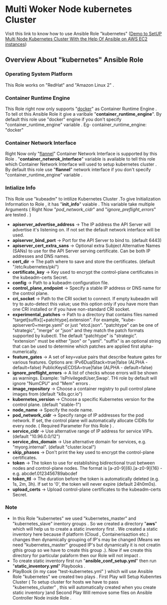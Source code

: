 # Multi Woker Node kubernetes Cluster
Visit this link to know how to use Ansible Role "kubernetes" ([Demo to SetUP Multi Node Kubernetes Cluster With the Help Of Ansible on AWS EC2 instances]())

## Overview About "kubernetes" Ansible Role  
### Operating System Platform 
This Role works on "RedHat" and "Amazon Linux 2" .
### Container Runtime Engine  
This Role right now only supports "[docker](https://docs.docker.com/get-started/overview/)" as Container Runtime Engine . To tell ot this Ansible Role  it give a varibale "**container_runtime_engine**".  By default this role use "docker" engine if you don't specify "container_runtime_engine" variable .
Eg-  container_runtime_engine: "docker"  
### Container Network Interface  
Right Now only "[flannel](https://github.com/coreos/flannel#flannel)" Container Network Interface is supported by this Role . "**container_netwrok_interface**" variable is available to tell this role which Container Network Interface will used to setup kubernetes cluster . By default this role use "**flannel**" network interface if you don't specify "container_runtime_engine" variable .
### Intialize Info  
This Role use "kubeadm" to intilize Kubernetes Cluster .To give Initialization Information to Role , it has "**init_info**" vaiable . This variable take multiple Arguments ( Right Now "*pod_network_cidr*" and "*ignore_preflight_errors*" are tested . )
- **apiserver_advertise_address**  ->  The IP address the API Server will advertise it's listening on. If not set the default network interface will be used.
- **apiserver_bind_port**  ->  Port for the API Server to bind to. (default 6443)
- **apiserver_cert_extra_sans**  ->  Optional extra Subject Alternative Names (SANs) to use for the API Server serving certificate. Can be both IP addresses and DNS names.
- **cert_dir**  ->  The path where to save and store the certificates. (default "/etc/kubernetes/pki")
- **certificate_key**  ->  Key used to encrypt the control-plane certificates in the kubeadm-certs Secret.
- **config**  ->  Path to a kubeadm configuration file.
- **control_plane_endpoint**  ->  Specify a stable IP address or DNS name for the control plane.
- **cri_socket**  ->  Path to the CRI socket to connect. If empty kubeadm will try to auto-detect this value; use this option only if you have more than one CRI installed or if you have non-standard CRI socket.
- **experimental_patches**  ->  Path to a directory that contains files named "target[suffix][+patchtype].extension". For example, "kube-apiserver0+merge.yaml" or just "etcd.json". "patchtype" can be one of "strategic", "merge" or "json" and they match the patch formats supported by kubectl. The default "patchtype" is "strategic". "extension" must be either "json" or "yaml". "suffix" is an optional string that can be used to determine which patches are applied first alpha-numerically.
- **feature_gates**  ->  A set of key=value pairs that describe feature gates for various features. Options are:
                                             IPv6DualStack=true|false (ALPHA - default=false)
                                             PublicKeysECDSA=true|false (ALPHA - default=false)
- **ignore_preflight_errors**  ->  A list of checks whose errors will be shown as warnings. Example: 'IsPrivilegedUser,Swap'. THi role by default will ignore "NumCPU" and "Mem" errors .
- **image_repository**  ->  Choose a container registry to pull control plane images from (default "k8s.gcr.io")
- **kubernetes_version**  ->  Choose a specific Kubernetes version for the control plane. (default "stable-1")
- **node_name**  ->  Specify the node name.
- **pod_network_cidr**  ->  Specify range of IP addresses for the pod network. If set, the control plane will automatically allocate CIDRs for every node. ( Required Parameter For this Role ) .
- **service_cidr**  ->  Use alternative range of IP address for service VIPs. (default "10.96.0.0/12")
- **service_dns_domain**  -> Use alternative domain for services, e.g. "myorg.internal". (default "cluster.local")
- **skip_phases**  ->  Don't print the key used to encrypt the control-plane certificates.
- **token**  ->  The token to use for establishing bidirectional trust between nodes and control-plane nodes. The format is [a-z0-9]{6}\.[a-z0-9]{16} - e.g. abcdef.0123456789abcdef
- **token_ttl**  ->  The duration before the token is automatically deleted (e.g. 1s, 2m, 3h). If set to '0', the token will never expire (default 24h0m0s).
- **upload_certs**  ->  Upload control-plane certificates to the kubeadm-certs Secret.

### Note
- In this Role "kubernetes" we used "kubernetes_master" and  "kubernetes_slave" inentory groups . So we created a directory "**aws**" which will help us to create a static inventory first . We created a static inventory here because if platform (Cloud , Containerisaztion etc.) changes then dynamically grouping of IP's may be changed (Means we need "kubernetes_master" grouped IP's but dynamically it is not creatin gthis group so we have to create this group .). Now if we create this directory for particular palaform then our Role will not impact .
- To create static inventory first run "**ansible_conf_setup.yml**" then run "**static_inventory.yml**" Playbooks .
- PlayBook (in my case "test-kubernetes.yml" ) which will use Ansible Role "kubernetes" we created two plays . First Play will Setup Kubenrtes Cluster ( To setup cluster for hosts we have to pass "kubernetes_cluster" , this will automatically created  when you create static inventory )and Second Play Will remove some files on Ansible Controller Node inside Role .
